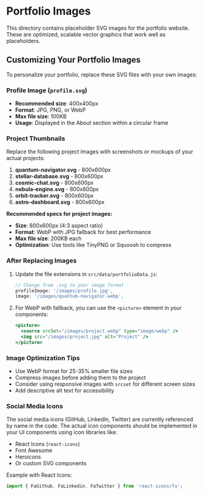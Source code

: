 # Portfolio Images

This directory contains placeholder SVG images for the portfolio website. These are optimized, scalable vector graphics that work well as placeholders.

## Customizing Your Portfolio Images

To personalize your portfolio, replace these SVG files with your own images:

### Profile Image (`profile.svg`)
- **Recommended size**: 400x400px
- **Format**: JPG, PNG, or WebP
- **Max file size**: 100KB
- **Usage**: Displayed in the About section within a circular frame

### Project Thumbnails
Replace the following project images with screenshots or mockups of your actual projects:

1. **quantum-navigator.svg** - 800x600px
2. **stellar-database.svg** - 800x600px
3. **cosmic-chat.svg** - 800x600px
4. **nebula-engine.svg** - 800x600px
5. **orbit-tracker.svg** - 800x600px
6. **astro-dashboard.svg** - 800x600px

**Recommended specs for project images:**
- **Size**: 800x600px (4:3 aspect ratio)
- **Format**: WebP with JPG fallback for best performance
- **Max file size**: 200KB each
- **Optimization**: Use tools like TinyPNG or Squoosh to compress

### After Replacing Images

1. Update the file extensions in `src/data/portfolioData.js`:
   ```javascript
   // Change from .svg to your image format
   profileImage: '/images/profile.jpg',
   image: '/images/quantum-navigator.webp',
   ```

2. For WebP with fallback, you can use the `<picture>` element in your components:
   ```jsx
   <picture>
     <source srcSet="/images/project.webp" type="image/webp" />
     <img src="/images/project.jpg" alt="Project" />
   </picture>
   ```

### Image Optimization Tips

- Use WebP format for 25-35% smaller file sizes
- Compress images before adding them to the project
- Consider using responsive images with `srcset` for different screen sizes
- Add descriptive alt text for accessibility

### Social Media Icons

The social media icons (GitHub, LinkedIn, Twitter) are currently referenced by name in the code. The actual icon components should be implemented in your UI components using icon libraries like:
- React Icons (`react-icons`)
- Font Awesome
- Heroicons
- Or custom SVG components

Example with React Icons:
```jsx
import { FaGithub, FaLinkedin, FaTwitter } from 'react-icons/fa';
```
